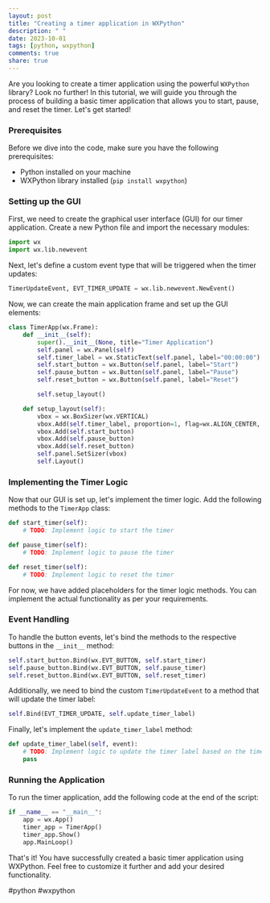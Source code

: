 ```yaml
---
layout: post
title: "Creating a timer application in WXPython"
description: " "
date: 2023-10-01
tags: [python, wxpython]
comments: true
share: true
---
```


Are you looking to create a timer application using the powerful `WXPython` library? Look no further! In this tutorial, we will guide you through the process of building a basic timer application that allows you to start, pause, and reset the timer. Let's get started!

### Prerequisites
Before we dive into the code, make sure you have the following prerequisites:
- Python installed on your machine
- WXPython library installed (`pip install wxpython`)

### Setting up the GUI
First, we need to create the graphical user interface (GUI) for our timer application. Create a new Python file and import the necessary modules:
```python
import wx
import wx.lib.newevent
```

Next, let's define a custom event type that will be triggered when the timer updates:
```python
TimerUpdateEvent, EVT_TIMER_UPDATE = wx.lib.newevent.NewEvent()
```

Now, we can create the main application frame and set up the GUI elements:
```python
class TimerApp(wx.Frame):
    def __init__(self):
        super().__init__(None, title="Timer Application")
        self.panel = wx.Panel(self)
        self.timer_label = wx.StaticText(self.panel, label="00:00:00")
        self.start_button = wx.Button(self.panel, label="Start")
        self.pause_button = wx.Button(self.panel, label="Pause")
        self.reset_button = wx.Button(self.panel, label="Reset")

        self.setup_layout()

    def setup_layout(self):
        vbox = wx.BoxSizer(wx.VERTICAL)
        vbox.Add(self.timer_label, proportion=1, flag=wx.ALIGN_CENTER, border=5)
        vbox.Add(self.start_button)
        vbox.Add(self.pause_button)
        vbox.Add(self.reset_button)
        self.panel.SetSizer(vbox)
        self.Layout()
```

### Implementing the Timer Logic
Now that our GUI is set up, let's implement the timer logic. Add the following methods to the `TimerApp` class:
```python
def start_timer(self):
    # TODO: Implement logic to start the timer

def pause_timer(self):
    # TODO: Implement logic to pause the timer

def reset_timer(self):
    # TODO: Implement logic to reset the timer
```

For now, we have added placeholders for the timer logic methods. You can implement the actual functionality as per your requirements.

### Event Handling
To handle the button events, let's bind the methods to the respective buttons in the `__init__` method:
```python
self.start_button.Bind(wx.EVT_BUTTON, self.start_timer)
self.pause_button.Bind(wx.EVT_BUTTON, self.pause_timer)
self.reset_button.Bind(wx.EVT_BUTTON, self.reset_timer)
```

Additionally, we need to bind the custom `TimerUpdateEvent` to a method that will update the timer label:
```python
self.Bind(EVT_TIMER_UPDATE, self.update_timer_label)
```

Finally, let's implement the `update_timer_label` method:
```python
def update_timer_label(self, event):
    # TODO: Implement logic to update the timer label based on the timer value
    pass
```

### Running the Application
To run the timer application, add the following code at the end of the script:
```python
if __name__ == "__main__":
    app = wx.App()
    timer_app = TimerApp()
    timer_app.Show()
    app.MainLoop()
```

That's it! You have successfully created a basic timer application using WXPython. Feel free to customize it further and add your desired functionality.

#python #wxpython